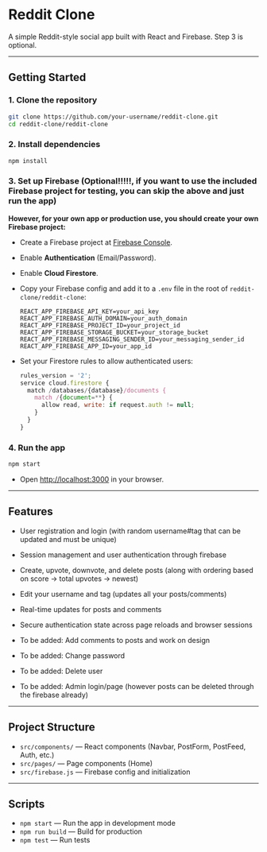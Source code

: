 # Reddit Clone

A simple Reddit-style social app built with React and Firebase. Step 3 is optional.

---

## Getting Started

### 1. **Clone the repository**

```bash
git clone https://github.com/your-username/reddit-clone.git
cd reddit-clone/reddit-clone
```

### 2. **Install dependencies**

```bash
npm install
```

### 3. **Set up Firebase** (Optional!!!!!, if you want to use the included Firebase project for testing, you can skip the above and just run the app)

**However, for your own app or production use, you should create your own Firebase project:**


- Create a Firebase project at [Firebase Console](https://console.firebase.google.com/).
- Enable **Authentication** (Email/Password).
- Enable **Cloud Firestore**.
- Copy your Firebase config and add it to a `.env` file in the root of `reddit-clone/reddit-clone`:

  ```
  REACT_APP_FIREBASE_API_KEY=your_api_key
  REACT_APP_FIREBASE_AUTH_DOMAIN=your_auth_domain
  REACT_APP_FIREBASE_PROJECT_ID=your_project_id
  REACT_APP_FIREBASE_STORAGE_BUCKET=your_storage_bucket
  REACT_APP_FIREBASE_MESSAGING_SENDER_ID=your_messaging_sender_id
  REACT_APP_FIREBASE_APP_ID=your_app_id
  ```

- Set your Firestore rules to allow authenticated users:

  ```js
  rules_version = '2';
  service cloud.firestore {
    match /databases/{database}/documents {
      match /{document=**} {
        allow read, write: if request.auth != null;
      }
    }
  }
  ```

### 4. **Run the app**

```bash
npm start
```

- Open [http://localhost:3000](http://localhost:3000) in your browser.

---

## Features

- User registration and login (with random username#tag that can be updated and must be unique)
- Session management and user authentication through firebase
- Create, upvote, downvote, and delete posts (along with ordering based on score -> total upvotes -> newest)
- Edit your username and tag (updates all your posts/comments)
- Real-time updates for posts and comments
- Secure authentication state across page reloads and browser sessions


- To be added: Add comments to posts and work on design
- To be added: Change password
- To be added: Delete user
- To be added: Admin login/page (however posts can be deleted through the firebase already)

---

## Project Structure

- `src/components/` — React components (Navbar, PostForm, PostFeed, Auth, etc.)
- `src/pages/` — Page components (Home)
- `src/firebase.js` — Firebase config and initialization

---

## Scripts

- `npm start` — Run the app in development mode
- `npm run build` — Build for production
- `npm test` — Run tests

